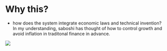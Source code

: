 # Why this?

- how does the system integrate economic laws and technical invention? In my understanding, saboshi has thought of how to control growth and avoid inflation in traditonal finance in advance.

![](https://cdn.statically.io/gh/stoneBuild29/MyPictures@main/upload/CleanShot%202024-12-26%20at%2015.26.10%402x.png)